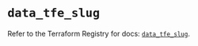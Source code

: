 # `data_tfe_slug`

Refer to the Terraform Registry for docs: [`data_tfe_slug`](https://registry.terraform.io/providers/hashicorp/tfe/0.58.0/docs/data-sources/slug).
